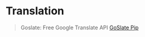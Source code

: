 # Translation

> Goslate: Free Google Translate API [GoSlate Pip](https://pypi.python.org/pypi/goslate)